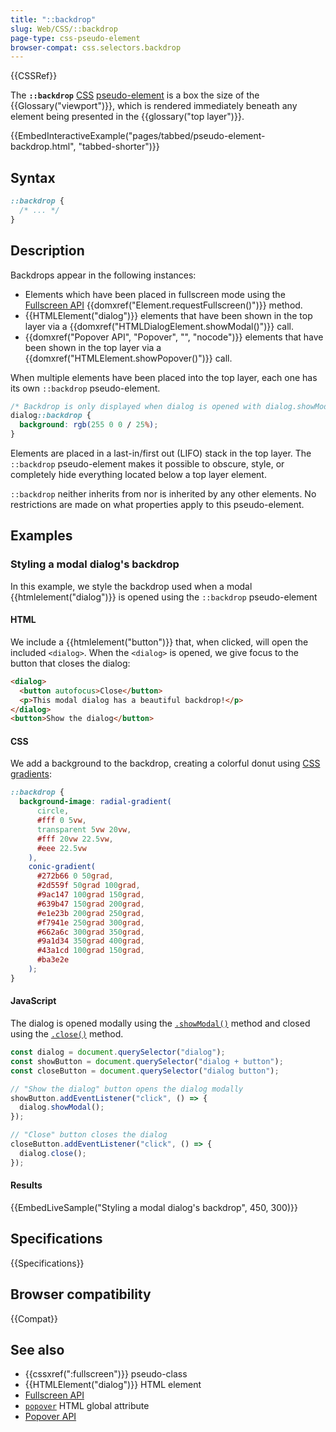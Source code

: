 ```yaml
---
title: "::backdrop"
slug: Web/CSS/::backdrop
page-type: css-pseudo-element
browser-compat: css.selectors.backdrop
---
```


{{CSSRef}}

The **`::backdrop`** [CSS](/en-US/docs/Web/CSS) [pseudo-element](/en-US/docs/Web/CSS/Pseudo-elements) is a box the size of the {{Glossary("viewport")}}, which is rendered immediately beneath any element being presented in the {{glossary("top layer")}}.

{{EmbedInteractiveExample("pages/tabbed/pseudo-element-backdrop.html", "tabbed-shorter")}}

## Syntax

```css
::backdrop {
  /* ... */
}
```

## Description

Backdrops appear in the following instances:

- Elements which have been placed in fullscreen mode using the [Fullscreen API](/en-US/docs/Web/API/Fullscreen_API) {{domxref("Element.requestFullscreen()")}} method.
- {{HTMLElement("dialog")}} elements that have been shown in the top layer via a {{domxref("HTMLDialogElement.showModal()")}} call.
- {{domxref("Popover API", "Popover", "", "nocode")}} elements that have been shown in the top layer via a {{domxref("HTMLElement.showPopover()")}} call.

When multiple elements have been placed into the top layer, each one has its own `::backdrop` pseudo-element.

```css
/* Backdrop is only displayed when dialog is opened with dialog.showModal() */
dialog::backdrop {
  background: rgb(255 0 0 / 25%);
}
```

Elements are placed in a last-in/first out (LIFO) stack in the top layer. The `::backdrop` pseudo-element makes it possible to obscure, style, or completely hide everything located below a top layer element.

`::backdrop` neither inherits from nor is inherited by any other elements. No restrictions are made on what properties apply to this pseudo-element.

## Examples

### Styling a modal dialog's backdrop

In this example, we style the backdrop used when a modal {{htmlelement("dialog")}} is opened using the `::backdrop` pseudo-element

#### HTML

We include a {{htmlelement("button")}} that, when clicked, will open the included `<dialog>`. When the `<dialog>` is opened, we give focus to the button that closes the dialog:

```html
<dialog>
  <button autofocus>Close</button>
  <p>This modal dialog has a beautiful backdrop!</p>
</dialog>
<button>Show the dialog</button>
```

#### CSS

We add a background to the backdrop, creating a colorful donut using [CSS gradients](/en-US/docs/Web/CSS/gradient):

```css
::backdrop {
  background-image: radial-gradient(
      circle,
      #fff 0 5vw,
      transparent 5vw 20vw,
      #fff 20vw 22.5vw,
      #eee 22.5vw
    ),
    conic-gradient(
      #272b66 0 50grad,
      #2d559f 50grad 100grad,
      #9ac147 100grad 150grad,
      #639b47 150grad 200grad,
      #e1e23b 200grad 250grad,
      #f7941e 250grad 300grad,
      #662a6c 300grad 350grad,
      #9a1d34 350grad 400grad,
      #43a1cd 100grad 150grad,
      #ba3e2e
    );
}
```

#### JavaScript

The dialog is opened modally using the [`.showModal()`](/en-US/docs/Web/API/HTMLDialogElement/showModal) method and closed using the [`.close()`](/en-US/docs/Web/API/HTMLDialogElement/close) method.

```js
const dialog = document.querySelector("dialog");
const showButton = document.querySelector("dialog + button");
const closeButton = document.querySelector("dialog button");

// "Show the dialog" button opens the dialog modally
showButton.addEventListener("click", () => {
  dialog.showModal();
});

// "Close" button closes the dialog
closeButton.addEventListener("click", () => {
  dialog.close();
});
```

#### Results

{{EmbedLiveSample("Styling a modal dialog's backdrop", 450, 300)}}

## Specifications

{{Specifications}}

## Browser compatibility

{{Compat}}

## See also

- {{cssxref(":fullscreen")}} pseudo-class
- {{HTMLElement("dialog")}} HTML element
- [Fullscreen API](/en-US/docs/Web/API/Fullscreen_API)
- [`popover`](/en-US/docs/Web/HTML/Global_attributes/popover) HTML global attribute
- [Popover API](/en-US/docs/Web/API/Popover_API)
